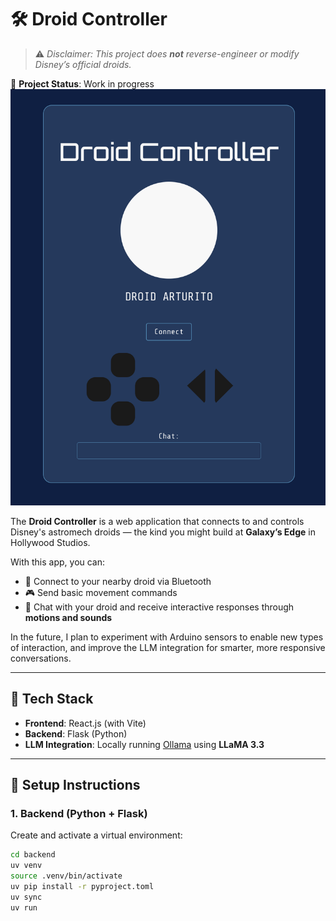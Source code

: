 # 🛠 Droid Controller

> ⚠️ *Disclaimer: This project does **not** reverse-engineer or modify Disney’s official droids.*

🚧 **Project Status**: Work in progress  
![alt text](image.png)

The **Droid Controller** is a web application that connects to and controls Disney's astromech droids — the kind you might build at **Galaxy’s Edge** in Hollywood Studios.

With this app, you can:
- 🔁 Connect to your nearby droid via Bluetooth
- 🎮 Send basic movement commands
- 💬 Chat with your droid and receive interactive responses through **motions and sounds**

In the future, I plan to experiment with Arduino sensors to enable new types of interaction, and improve the LLM integration for smarter, more responsive conversations.

---

## 🚀 Tech Stack

- **Frontend**: React.js (with Vite)
- **Backend**: Flask (Python)
- **LLM Integration**: Locally running [Ollama](https://ollama.com/) using **LLaMA 3.3**

---

## 🧰 Setup Instructions

### 1. Backend (Python + Flask)

Create and activate a virtual environment:

```bash
cd backend
uv venv
source .venv/bin/activate
uv pip install -r pyproject.toml
uv sync
uv run

